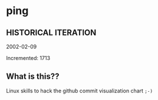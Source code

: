 # ping

## HISTORICAL ITERATION
2002-02-09

Incremented: 1713

## What is this?? 
Linux skills to hack the github commit visualization chart `;-)`
